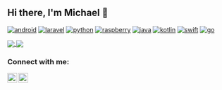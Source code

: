## Hi there, I'm Michael 👋

[![android]](https://developer.android.com/)
[![laravel]](https://laravel.com/)
[![python]](https://www.python.org/)
[![raspberry]](https://www.raspberrypi.org/)
[![java]](https://www.java.com/en/)
[![kotlin]](https://kotlinlang.org/)
[![swift]](https://developer.apple.com/xcode/swiftui/)
[![go]](https://golang.org/)


<a href>
    <img align="center" src="https://github-readme-stats.vercel.app/api?username=michaelchen27&show_icons=true&bg_color=1A1C23&text_color=BBBBBB&title_color=E95678E6&icon_color=F8C291&hide_border=true&hide_title=true&count_private=true&include_all_commits=true" />
</a>
<a href>
    <img align="center" src="https://github-readme-stats.vercel.app/api/top-langs/?username=michaelchen27&layout=compact&langs_count=6&bg_color=1A1C23&text_color=BBBBBB&title_color=E95678E6&hide_border=true" />
</a>

### Connect with me:
[<img align="left" alt="michaelchen27 | LinkedIn" width="22px" src="https://cdn.jsdelivr.net/npm/simple-icons@v3/icons/linkedin.svg" />][linkedin]
[<img align="left" alt="michaelchen27 | Twitter" width="22px" src="https://cdn.jsdelivr.net/npm/simple-icons@v3/icons/twitter.svg" />][twitter]


<!-- LINKS -->

[java]: https://img.shields.io/badge/Java-ED8B00?style=for-the-badge&logo=java&logoColor=white
[laravel]: https://img.shields.io/badge/Laravel-FF2D20?style=for-the-badge&logo=laravel&logoColor=white
[android]: https://img.shields.io/badge/Android-3DDC84?style=for-the-badge&logo=android&logoColor=white
[python]: https://img.shields.io/badge/Python-3776AB?style=for-the-badge&logo=python&logoColor=white
[raspberry]: https://img.shields.io/badge/RASPBERRY%20PI-C51A4A.svg?&style=for-the-badge&logo=raspberry%20pi&logoColor=white
[kotlin]: https://img.shields.io/badge/Kotlin-0095D5?&style=for-the-badge&logo=kotlin&logoColor=white
[swift]: https://img.shields.io/badge/Swift-FA7343?style=for-the-badge&logo=swift&logoColor=white
[go]: https://img.shields.io/badge/Go-00ADD8?style=for-the-badge&logo=go&logoColor=white

[linkedin]: https://www.linkedin.com/in/michen27/
[twitter]: https://twitter.com/michen27


